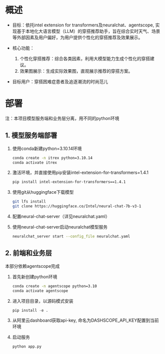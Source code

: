 # 概述

- 目标：依托intel extension for transformers及neuralchat、agentscope, 实现基于本地化大语言模型（LLM）的穿搭推荐助手，旨在综合实时天气、场景等外部因素及用户偏好，为用户提供个性化的穿搭推荐及效果展示。

- 核心功能：
  1. 个性化穿搭推荐：综合各类因素，利用大模型能力生成个性化的穿搭建议。
  2. 效果图展示：生成实际效果图，直观展示推荐的穿搭方案。

- 目标用户：穿搭困难症患者及追逐潮流的时尚范儿

# 部署

注：本项目模型服务端和业务层分离，用不同的python环境

## 1. 模型服务端部署

1. 使用conda新建python=3.10.14环境

   ```sh
   conda create -n itrex python=3.10.14
   conda activate itrex
   ```

2. 激活环境，并直接使用pip安装intel-extension-for-transformers=1.4.1

   ```sh
   pip install intel-extension-for-transformers==1.4.1
   ```

3. 使用git从huggingface下载模型

   ```sh
   git lfs install
   git clone https://huggingface.co/Intel/neural-chat-7b-v3-1
   ```

4. 配置neural-chat-server（详见neuralchat.yaml）

5. 使用neural-chat-server启动neuralchat模型服务

   ```sh
   neuralchat_server start --config_file neuralchat.yaml
   ```

## 2. 前端和业务层

本部分依赖agentscope完成

1. 首先新创建python环境

   ```sh
   conda create -n agentscope python=3.10
   conda activate agentscope
   ```

2. 进入项目目录，以源码模式安装

   ```python
   pip install -e .

3. 从阿里云dashboard获取api-key, 命名为DASHSCOPE_API_KEY配置到当前环境

4. 启动服务

   ```sh
   python app.py
   ```